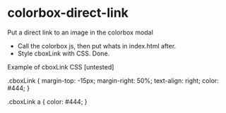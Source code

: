 # colorbox-direct-link
Put a direct link to an image in the colorbox modal

+ Call the colorbox js, then put whats in index.html after. 
+ Style cboxLink with CSS. 
Done.

Example of cboxLink CSS [untested]

.cboxLink {
  margin-top: -15px;
  margin-right: 50%;
  text-align: right;
  color: #444;
}

.cboxLink a {
  color: #444;
}
